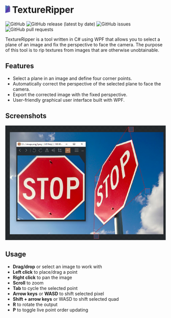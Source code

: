 # <img src="TextureRipper/Images/iconorig.png" alt="Icon" width="15px" /> TextureRipper

![GitHub](https://img.shields.io/badge/license-MIT-green)
![GitHub release (latest by date)](https://img.shields.io/github/v/release/nnmarcoo/TextureRipper)
![GitHub issues](https://img.shields.io/github/issues/nnmarcoo/TextureRipper)
![GitHub pull requests](https://img.shields.io/github/issues-pr/nnmarcoo/TextureRipper)

TextureRipper is a tool written in C# using WPF that allows you to select a plane of an image and fix the perspective to face the camera. The purpose of this tool is to rip textures from images that are otherwise unobtainable.

## Features

- Select a plane in an image and define four corner points.
- Automatically correct the perspective of the selected plane to face the camera.
- Export the corrected image with the fixed perspective.
- User-friendly graphical user interface built with WPF.

## Screenshots
  ![Steep Sign](TextureRipper/Images/steepsign.png)

## Usage

- **Drag/drop** or select an image to work with
- **Left click** to place/drag a point
- **Right click** to pan the image
- **Scroll** to zoom
- **Tab** to cycle the selected point
- **Arrow keys** or **WASD** to shift selected pixel
- **Shift + arrow keys** or WASD to shift selected quad
- **R** to rotate the output
- **P** to toggle live point order updating
